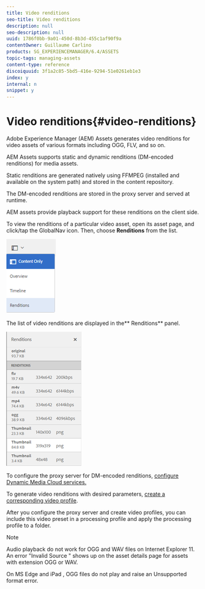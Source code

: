 ```yaml
---
title: Video renditions
seo-title: Video renditions
description: null
seo-description: null
uuid: 1786f0bb-9a01-450d-8b3d-455c1af90f9a
contentOwner: Guillaume Carlino
products: SG_EXPERIENCEMANAGER/6.4/ASSETS
topic-tags: managing-assets
content-type: reference
discoiquuid: 3f1a2c85-5bd5-416e-9294-51e0261eb1e3
index: y
internal: n
snippet: y
---
```


# Video renditions{#video-renditions}

<!--
Comment Type: remark
Last Modified By: (alvawb)
Last Modified Date: 2017-11-30T05:30:59.326-0500
<p>Move to dynamic media and merge with DM</p>
<p>Static renditions is Assets. DM renditions is DM. </p>
<p> </p>
<p>Not sure if this topic makes sense - it doesn't seem to entirely fit in the Video Profiles topic either.</p>
<p> </p>
-->

Adobe Experience Manager (AEM) Assets generates video renditions for video assets of various formats including OGG, FLV, and so on.

AEM Assets supports static and dynamic renditions (DM-encoded renditions) for media assets.

Static renditions are generated natively using FFMPEG (installed and available on the system path) and stored in the content repository.

The DM-encoded renditions are stored in the proxy server and served at runtime.

AEM assets provide playback support for these renditions on the client side.

To view the renditions of a particular video asset, open its asset page, and click/tap the GlobalNav icon. Then, choose **Renditions** from the list.

![](assets/chlimage_1-491.png)

The list of video renditions are displayed in the** Renditions** panel. 

![](assets/chlimage_1-492.png)

To configure the proxy server for DM-encoded renditions, [configure Dynamic Media Cloud services.](../../assets/using/config-dynamic.md)

To generate video renditions with desired parameters, [create a corresponding video profile](../../assets/using/video-profiles.md).

After you configure the proxy server and create video profiles, you can include this video preset in a processing profile and apply the processing profile to a folder.

>[!NOTE]
>
>Audio playback do not work for OGG and WAV files on Internet Explorer 11. An error "Invalid Source " shows up on the asset details page for assets with extension OGG or WAV.
>
>On MS Edge and iPad , OGG files do not play and raise an Unsupported format error.

